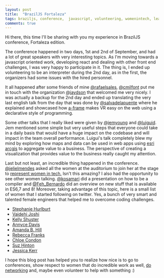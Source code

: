 ```yaml
---
layout: post
title:  "BrazilJS Fortaleza"
tags: braziljs, conference,  javascript, volunteering, womenintech, learning
comments: true
---
```


Hi there, this time I'll be sharing with you my experience in BrazilJS conference, Fortaleza edition. <!--more-->

The conference happened in two days, 1st and 2nd of September, and had a lot of great speakers with very interesting topics. As I'm moving towards a javascript oriented work, developing react and dealing with other front end challenges, I was very happy to participate in it. The thing is, I ended up volunteering to be an interpreter during the 2nd day, as in the first, the organizers had some issues with the hired personnel.

It all happened after some friends of mine [@rafaelsales](https://twitter.com/rafaelsales), [@cmilfont](https://twitter.com/cmilfont) put me in touch with the organization [@jaydson](https://twitter.com/jaydson) that welcomed me very nicely. I was actually a backup for the 2nd day and ended up translating the very last english talk from the day that was done by [@salvadelapuente](https://twitter.com/salvadelapuente) where he explained and showcased how [a-frame](https://aframe.io/) makes VR easy on the web using a declarative style of programming.

Some other talks that I really liked were given by [@jemyoung](https://twitter.com/JemYoung) and [@luiguid](https://twitter.com/luiguild). Jem mentioned some simple but very useful steps that everyone could take in a daily basis that would have a huge impact on the codebase and will impact in the team overall performance. Luigui's talk completely blew my mind by exploring how maps and data can be used in web apps using [esri arcgis](http://www.esri.com/arcgis/about-arcgis) to aggregate value to a business. The perspective of creating a visualization that provides value to the business really caught my attention.

Last but not least, an incredible thing happened in the conference. [@jelielmendes](https://twitter.com/jelielmendes) asked all the women at the auditorium to join her at the stage to [represent women in tech.](https://twitter.com/yuriploc/status/903973036403122176) Isn't this amazing? I also had the opportunity to see other women talking. [@kosamari](https://twitter.com/kosamari) did a presentation on how to be a compiler and [@Feh_Bernardo](https://twitter.com/Feh_Bernardo) did an overview on new stuff that is available in ES6,7 and 8!
Moreover, taking advantage of this topic, here is a small list of women that I started following on twitter. Yes, a bunch of very smart and talented female engineers that helped me to overcome coding challenges.
 - [Stephanie Hurlburt](https://twitter.com/sehurlburt)
 - [Vaidehi Joshi](https://twitter.com/vaidehijoshi)
 - [Kelly Shuster](https://twitter.com/KellyShuster)
 - [Annyce Davis](https://twitter.com/brwngrldev)
 - [Amanda B. Hill](https://twitter.com/mandybess)
 - [Rebecca Franks](https://twitter.com/riggaroo)
 - [Chloe Condon](https://twitter.com/ChloeCondon)
 - [Suz Hinton](https://twitter.com/noopkat)
 - [Jessica Kerr](https://twitter.com/jessitron)


I hope this blog post has helped you to realize how nice is to go to conferences, show respect to women that do incredible work as well, [do networking](https://twitter.com/franzejr/status/904053229029380096) and, maybe even volunteer to help with something :)
